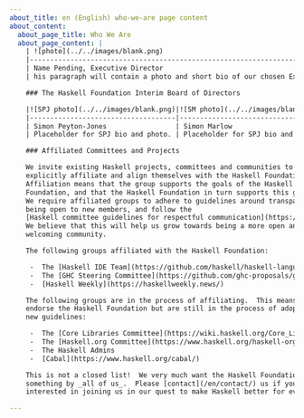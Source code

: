 ```yaml
---
about_title: en (English) who-we-are page content
about_content:
  about_page_title: Who We Are
  about_page_content: |
    | ![photo](../../images/blank.png)                                                         |
    |------------------------------------------------------------------------------------------|
    | Name Pending, Executive Director                                                         |
    | his paragraph will contain a photo and short bio of our chosen Executive Director.       |

    ### The Haskell Foundation Interim Board of Directors

    |![SPJ photo](../../images/blank.png)|![SM photo](../../images/blank.png) |![SM photo](../../images/blank.png) |
    |------------------------------------|------------------------------------|------------------------------------|
    | Simon Peyton-Jones                 | Simon Marlow                       | Edward Kmett                       |
    | Placeholder for SPJ bio and photo. | Placeholder for SPJ bio and photo. | Placeholder for SPJ bio and photo. |

    ### Affiliated Committees and Projects

    We invite existing Haskell projects, committees and communities to
    explicitly affiliate and align themselves with the Haskell Foundation.
    Affiliation means that the group supports the goals of the Haskell
    Foundation, and that the Haskell Foundation in turn supports this group.
    We require affiliated groups to adhere to guidelines around transparency,
    being open to new members, and follow the
    [Haskell committee guidelines for respectful communication](https://github.com/ghc-proposals/ghc-proposals/blob/master/GRC.rst).
    We believe that this will help us grow towards being a more open and
    welcoming community.

    The following groups affiliated with the Haskell Foundation:

     -  The [Haskell IDE Team](https://github.com/haskell/haskell-language-server)
     -  The [GHC Steering Committee](https://github.com/ghc-proposals/ghc-proposals)
     -  [Haskell Weekly](https://haskellweekly.news/)

    The following groups are in the process of affiliating.  This means they
    endorse the Haskell Foundation but are still in the process of adopting the
    new guidelines:

     -  The [Core Libraries Committee](https://wiki.haskell.org/Core_Libraries_Committee)
     -  The [Haskell.org Committee](https://www.haskell.org/haskell-org-committee)
     -  The Haskell Admins
     -  [Cabal](https://www.haskell.org/cabal/)

    This is not a closed list!  We very much want the Haskell Foundation to be
    something by _all of us_.  Please [contact](/en/contact/) us if you are
    interested in joining us in our quest to make Haskell better for everyone.

---
```


